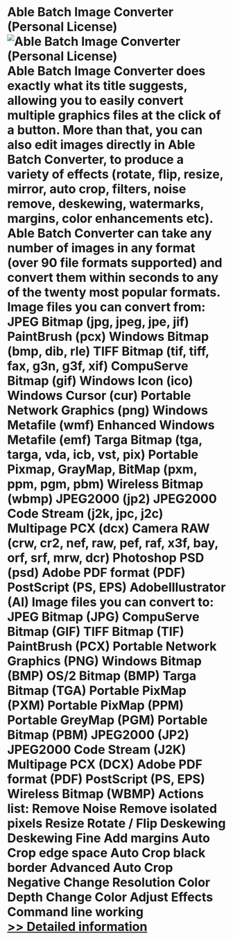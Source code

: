# Able Batch Image Converter (Personal License)<br />![Able Batch Image Converter (Personal License)](https://mycommerce.akamaized.net/api/pimages/P300109402/BIG/300109402.JPG)<br />Able Batch Image Converter does exactly what its title suggests, allowing you to easily convert multiple graphics files at the click of a button. More than that, you can also edit images directly in Able Batch Converter, to produce a variety of effects (rotate, flip, resize, mirror, auto crop, filters, noise remove, deskewing, watermarks, margins, color enhancements etc). Able Batch Converter can take any number of images in any format (over 90 file formats supported) and convert them within seconds to any of the twenty most popular formats. Image files you can convert from: JPEG Bitmap (jpg, jpeg, jpe, jif) PaintBrush (pcx) Windows Bitmap (bmp, dib, rle) TIFF Bitmap (tif, tiff, fax, g3n, g3f, xif) CompuServe Bitmap (gif) Windows Icon (ico) Windows Cursor (cur) Portable Network Graphics (png) Windows Metafile (wmf) Enhanced Windows Metafile (emf) Targa Bitmap (tga, targa, vda, icb, vst, pix) Portable Pixmap, GrayMap, BitMap (pxm, ppm, pgm, pbm) Wireless Bitmap (wbmp) JPEG2000 (jp2) JPEG2000 Code Stream (j2k, jpc, j2c) Multipage PCX (dcx) Camera RAW (crw, cr2, nef, raw, pef, raf, x3f, bay, orf, srf, mrw, dcr) Photoshop PSD (psd) Adobe PDF format (PDF) PostScript (PS, EPS) AdobeIllustrator (AI) Image files you can convert to: JPEG Bitmap (JPG) CompuServe Bitmap (GIF) TIFF Bitmap (TIF) PaintBrush (PCX) Portable Network Graphics (PNG) Windows Bitmap (BMP) OS/2 Bitmap (BMP) Targa Bitmap (TGA) Portable PixMap (PXM) Portable PixMap (PPM) Portable GreyMap (PGM) Portable Bitmap (PBM) JPEG2000 (JP2) JPEG2000 Code Stream (J2K) Multipage PCX (DCX) Adobe PDF format (PDF) PostScript (PS, EPS) Wireless Bitmap (WBMP) Actions list: Remove Noise Remove isolated pixels Resize Rotate / Flip Deskewing Deskewing Fine Add margins Auto Crop edge space Auto Crop black border Advanced Auto Crop Negative Change Resolution Color Depth Change Color Adjust Effects Command line working<br />[>> Detailed information](https://secure.shareit.com/shareit/product.html?productid=300109402&affiliateid=200057808)